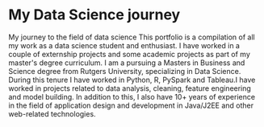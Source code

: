 # My Data Science journey
My journey to the field of data science
This portfolio is a compilation of all my work as a data science student and enthusiast. I have worked in a couple of externship projects and some academic projects as part of my master's degree curriculum. I am a pursuing a Masters in Business and Science degree from Rutgers University, specializing in Data Science. During this tenure I have worked in Python, R, PySpark and Tableau.I have worked in projects related to data analysis, cleaning, feature engineering and model building. 
In addition to this, I also have 10+ years of experience in the field of application design and development in Java/J2EE and other web-related technologies.
